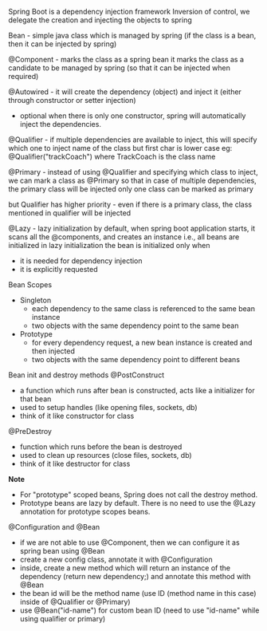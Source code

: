 Spring Boot is a dependency injection framework
Inversion of control, we delegate the creation and injecting the objects to spring

Bean - simple java class which is managed by spring (if the class is a bean, then it can be injected by spring)

@Component - marks the class as a spring bean
it marks the class as a candidate to be managed by spring (so that it can be injected when required)

@Autowired - it will create the dependency (object) and inject it (either through constructor or setter injection)
- optional when there is only one constructor, spring will automatically inject the dependencies.

@Qualifier - if multiple dependencies are available to inject, this will specify which one to inject
name of the class but first char is lower case
eg: @Qualifier("trackCoach") where TrackCoach is the class name

@Primary - instead of using @Qualifier and specifying which class to inject, we can mark a class as @Primary so that in case of multiple dependencies, the primary class will be injected
only one class can be marked as primary

but Qualifier has higher priority - even if there is a primary class, the class mentioned in qualifier will be injected

@Lazy - lazy initialization
by default, when spring boot application starts, it scans all the @components, and creates an instance i.e., all beans are initialized
in lazy initialization the bean is initialized only when
- it is needed for dependency injection
- it is explicitly requested

Bean Scopes
- Singleton
	- each dependency to the same class is referenced to the same bean instance
	- two objects with the same dependency point to the same bean
- Prototype
	- for every dependency request, a new bean instance is created and then injected
	- two objects with the same dependency point to different beans

Bean init and destroy methods
@PostConstruct
- a function which runs after bean is constructed, acts like a initializer for that bean
- used to setup handles (like opening files, sockets, db)
- think of it like constructor for class

@PreDestroy
- function which runs before the bean is destroyed
- used to clean up resources (close files, sockets, db)
- think of it like destructor for class

**Note**
- For "prototype" scoped beans, Spring does not call the destroy method.
- Prototype beans are lazy by default. There is no need to use the @Lazy annotation for prototype scopes beans.


@Configuration and @Bean
- if we are not able to use @Component, then we can configure it as spring bean using @Bean
- create a new config class, annotate it with @Configuration
- inside, create a new method which will return an instance of the dependency (return new dependency;) and annotate this method with @Bean
- the bean id will be the method name (use ID (method name in this case) inside of @Qualifier or @Primary)
- use @Bean("id-name") for custom bean ID (need to use "id-name" while using qualifier or primary)


